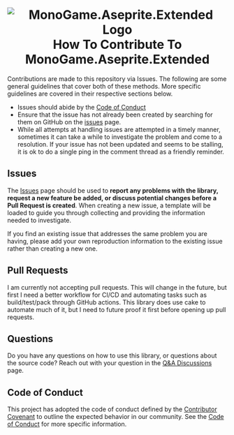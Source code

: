 <h1 align="center">
<img src="https://raw.githubusercontent.com/AristurtleDev/monogame-aseprite-extended/main/.github/images/banner.png" alt="MonoGame.Aseprite.Extended Logo">
<br/>
How To Contribute To MonoGame.Aseprite.Extended
</h1>

Contributions are made to this repository via Issues.  The following are some general guidelines that cover both of these methods.  More specific guidelines are covered in their respective sections below.

*   Issues should abide by the [Code of Conduct](./CODE_OF_CONDUCT.md)
*   Ensure that the issue has not already been created by searching for them on GitHub on the [issues](https://github.com/AristurteDev/monogame-aseprite/issues) page.
*   While all attempts at handling issues are attempted in a timely manner, sometimes it can take a while to investigate the problem and come to a resolution.  If your issue has not been updated and seems to be stalling, it is ok to do a single ping in the comment thread as a friendly reminder.

## Issues
The [Issues](https://github.com/AristurtleDev/monogame-aseprite-extended/issues) page should be used to **report any problems with the library, request a new feature be added, or discuss potential changes before a Pull Request is created**.  When creating a new issue, a template will be loaded to guide you through collecting and providing the information needed to investigate. 

If you find an existing issue that addresses the same problem you are having, please add your own reproduction information to the existing issue rather than creating a new one.

## Pull Requests
I am currently not accepting pull requests.  This will change in the future, but first I need a better workflow for CI/CD and automating tasks such as build/test/pack through GitHub actions.  This library does use cake to automate much of it, but I need to future proof it first before opening up pull requests.

## Questions
Do you have any questions on how to use this library, or questions about the source code?  Reach out with your question in the [Q&A Discussions](https://github.com/AristurtleDev/monogame-aseprite-extended/discussions/categories/q-a) page.

## Code of Conduct
This project has adopted the code of conduct defined by the [Contributor Covenant](https://www.contributor-covenant.org/version/2/1/code_of_conduct/) to outline the expected behavior in our community.  See the [Code of Conduct](CODE_OF_CONDUCT.md) for more specific information.